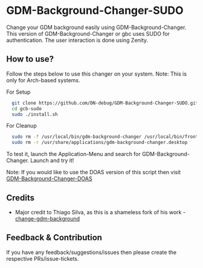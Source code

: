 
# GDM-Background-Changer-SUDO

Change your GDM background easily using GDM-Background-Changer. This version of GDM-Background-Changer or gbc uses SUDO for authentication. The user interaction is done
using Zenity.
## How to use?
Follow the steps below to use this changer on your system.
Note: This is only for Arch-based systems.

For Setup
```bash
  git clone https://github.com/DN-debug/GDM-Background-Changer-SUDO.git gcb-sudo
  cd gcb-sudo
  sudo ./install.sh
```
For Cleanup
```bash
  sudo rm -f /usr/local/bin/gdm-background-changer /usr/local/bin/frontend-gbc 
  sudo rm -r /usr/share/applications/gdm-background-changer.desktop
```
To test it, launch the Application-Menu and search for GDM-Background-Changer.
Launch and try it!

Note: If you would like to use the DOAS version of this script
then visit [GDM-Background-Changer-DOAS](https://github.com/DN-debug/GDM-Background-Changer-DOAS)
## Credits

- Major credit to Thiago Silva, as this is a shameless fork of his work - [change-gdm-background](https://github.com/thiggy01/change-gdm-background)


## Feedback & Contribution

If you have any feedback/suggestions/issues then
please create the respective PRs/issue-tickets. 


